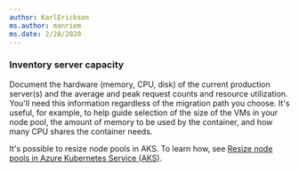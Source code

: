 ```yaml
---
author: KarlErickson
ms.author: manriem
ms.date: 2/28/2020
---
```


### Inventory server capacity

Document the hardware (memory, CPU, disk) of the current production server(s) and the average and peak request counts and resource utilization. You'll need this information regardless of the migration path you choose. It's useful, for example, to help guide selection of the size of the VMs in your node pool, the amount of memory to be used by the container, and how many CPU shares the container needs.

It's possible to resize node pools in AKS. To learn how, see [Resize node pools in Azure Kubernetes Service (AKS)](/azure/aks/resize-node-pool).
